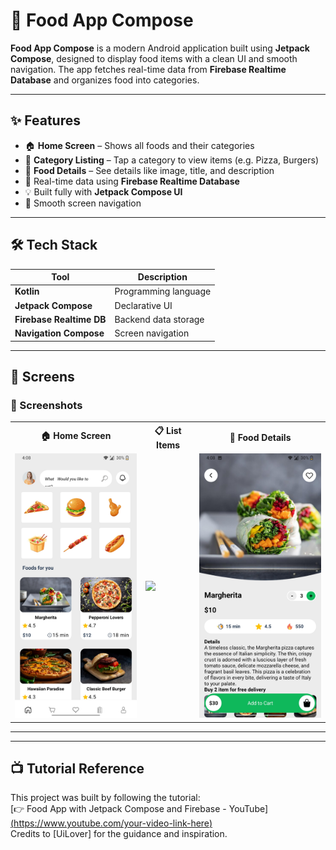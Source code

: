 
# 🍔 Food App Compose

**Food App Compose** is a modern Android application built using **Jetpack Compose**, designed to display food items with a clean UI and smooth navigation. The app fetches real-time data from **Firebase Realtime Database** and organizes food into categories.

---

## ✨ Features

* 🏠 **Home Screen** – Shows all foods and their categories
* 🍕 **Category Listing** – Tap a category to view items (e.g. Pizza, Burgers)
* 📄 **Food Details** – See details like image, title, and description
* 🔄 Real-time data using **Firebase Realtime Database**
* 💡 Built fully with **Jetpack Compose UI**
* 🧭 Smooth screen navigation

---

## 🛠️ Tech Stack

| Tool                     | Description          |
| ------------------------ | -------------------- |
| **Kotlin**               | Programming language |
| **Jetpack Compose**      | Declarative UI       |
| **Firebase Realtime DB** | Backend data storage |
| **Navigation Compose**   | Screen navigation    |

---

## 🧱 Screens

### 📱 Screenshots

<div align="center">

<table>
  <tr>
    <th>🏠 Home Screen</th>
    <th>📋 List Items</th>
    <th>📄 Food Details</th>
  </tr>
  <tr>
    <td><img src="assets/home_screen.jpg" width="250"/></td>
    <td><img src="assets/"List of items.jpg" width="250"/></td>
    <td><img src="assets/food_detail_screen.jpg" width="250"/></td>
  </tr>
</table>

</div>

---

---

## 📺 Tutorial Reference

This project was built by following the tutorial:  
[👉 Food App with Jetpack Compose and Firebase - YouTube][(https://www.youtube.com/your-video-link-here)](https://www.youtube.com/watch?v=kY5GCCJTL8Y&list=PLfcLDE6VDKRi0iF7s20Aukkvek4FydSTh)  
Credits to [UiLover] for the guidance and inspiration.

